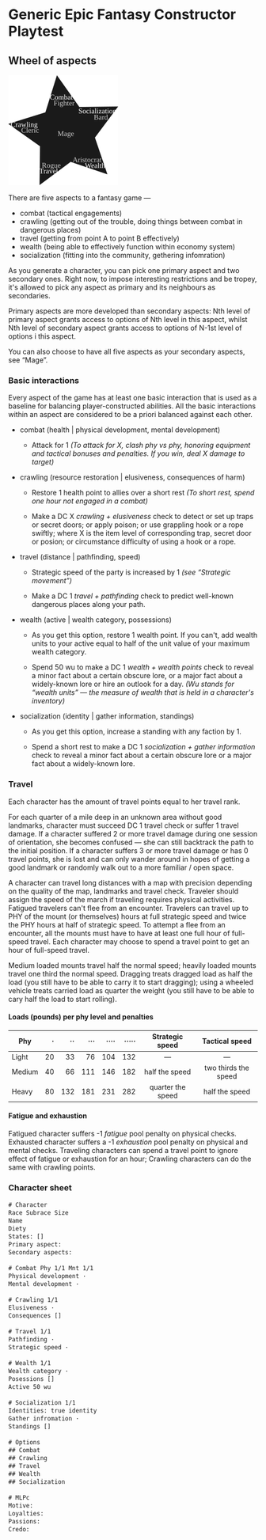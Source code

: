 # Generic Epic Fantasy Constructor Playtest

## Wheel of aspects

![Wheel of aspects](./wheel.png)

There are five aspects to a fantasy game —

 * combat (tactical engagements)
 * crawling (getting out of the trouble, doing things between combat in dangerous places)
 * travel (getting from point A to point B effectively)
 * wealth (being able to effectively function within economy system)
 * socialization (fitting into the community, gethering infomration)

As you generate a character, you can pick one primary aspect and two secondary ones.
Right now, to impose interesting restrictions and be tropey, it's allowed to pick any
aspect as primary and its neighbours as secondaries.

Primary aspects are more developed than secondary aspects: Nth level of primary aspect
grants access to options of Nth level in this aspect, whilst Nth level of secondary
aspect grants access to options of N-1st level of options i this aspect.

You can also choose to have all five aspects as your secondary aspects, see “Mage”.

### Basic interactions

Every aspect of the game has at least one basic interaction that is used as a baseline for balancing
player-constructed abilities. All the basic interactions within an aspect are considered to be a priori balanced against each other.

 * combat (health | physical development, mental development)
 
   + Attack for 1 *(To attack for X, clash phy vs phy, honoring equipment and tactical bonuses and penalties. If you win, deal X damage to target)*
   
 * crawling (resource restoration | elusiveness, consequences of harm)
 
   + Restore 1 health point to allies over a short rest *(To short rest, spend one hour not engaged in a combat)*

   + Make a DC X *crawling + elusiveness* check to detect or set up traps or secret doors; or apply poison; or use grappling hook or a rope swiftly; where X is the item level of corresponding trap, secret door or posion; or circumstance difficulty of using a hook or a rope.

 * travel (distance | pathfinding, speed)
 
   + Strategic speed of the party is increased by 1 *(see “Strategic movement”)*
   
   + Make a DC 1 *travel + pathfinding* check to predict well-known dangerous places along your path.
   
 * wealth (active | wealth category, possessions)

   + As you get this option, restore 1 wealth point. If you can't, add wealth units to your active equal to half of the unit value of your maximum wealth category.

   + Spend 50 wu to make a DC 1 *wealth + wealth points* check to reveal a minor fact about a certain obscure lore, or a major fact about a widely-known lore or hire an outlook for a day. *(Wu stands for “wealth units” — the measure of wealth that is held in a character's inventory)*
   
 * socialization (identity | gather information, standings)

   + As you get this option, increase a standing with any faction by 1.

   + Spend a short rest to make a DC 1 *socialization + gather information* check to reveal a minor fact about a certain obscure lore or a major fact about a widely-known lore.

### Travel

Each character has the amount of travel points equal to her travel rank.

For each quarter of a mile deep in an unknown area without good landmarks, character must succeed DC 1 travel check or suffer 1 travel damage.
If a character suffered 2 or more travel damage during one session of orientation, she becomes confused — she can still backtrack the path
to the initial position. If a character suffers 3 or more travel damage or has 0 travel points, she is lost and can only wander around in
hopes of getting a good landmark or randomly walk out to a more familiar / open space.

A character can travel long distances with a map with precision depending on the quality of the map, landmarks and travel check. Traveler should
assign the speed of the march if traveling requires physical activities. Fatigued travelers can't flee from an encounter. Travelers can travel
up to PHY of the mount (or themselves) hours at full strategic speed and twice the PHY hours at half of strategic speed. To attempt a flee from
an encounter, all the mounts must have to have at least one full hour of full-speed travel. Each character may choose to spend a travel point to
get an hour of full-speed travel.

Medium loaded mounts travel half the normal speed; heavily loaded mounts travel one third the normal speed. Dragging treats dragged load as half
the load (you still have to be able to carry it to start dragging); using a wheeled vehicle treats carried load as quarter the weight (you still
have to be able to cary half the load to start rolling).

#### Loads (pounds) per phy level and penalties 

| Phy    | ·  | ··  | ··· | ···· | ····· | Strategic speed    | Tactical speed        |
|--------|---:|----:|----:|-----:|------:|:------------------:|:---------------------:|
| Light  | 20 | 33  | 76  | 104  | 132   | —                  | —                     |
| Medium | 40 | 66  | 111 | 146  | 182   | half the speed     | two thirds the speed  |
| Heavy  | 80 | 132 | 181 | 231  | 282   | quarter the speed  | half the speed        |

#### Fatigue and exhaustion

Fatigued character suffers -1 *fatigue* pool penalty on physical checks.
Exhausted character suffers a -1 *exhaustion* pool penalty on physical and mental checks.
Traveling characters can spend a travel point to ignore effect of fatigue or exhaustion for an hour;
Crawling characters can do the same with crawling points.

### Character sheet

```
# Character
Race Subrace Size
Name
Diety
States: []
Primary aspect:
Secondary aspects:

# Combat Phy 1/1 Mnt 1/1
Physical development ·
Mental development ·

# Crawling 1/1
Elusiveness ·
Consequences []

# Travel 1/1
Pathfinding ·
Strategic speed ·

# Wealth 1/1
Wealth category ·
Posessions []
Active 50 wu

# Socialization 1/1
Identities: true identity
Gather infromation ·
Standings []

# Options
## Combat
## Crawling
## Travel
## Wealth
## Socialization

# MLPc
Motive:
Loyalties:
Passions:
Credo:
```

